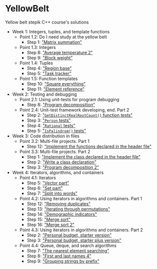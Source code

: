 # YellowBelt

Yellow belt stepik C++ course's solutions

- Week 1: Integers, tuples, and template functions
    - Point 1.2: Do I need study at the yellow belt
        - Step 1: ["Matrix summation"](MatrixSummation/main.cpp)
    - Point 1.3: Integers
        - Step 8: ["Average temperature 2"](AverageTemperature2/main.cpp)
        - Step 9: ["Block weight"](BlockWeight/main.cpp)
    - Point 1.4: Tuples
        - Step 4: ["Region base"](RegionBase/FindMaxRepetitionCount.h)
        - Step 5: ["Task tracker"](TaskTracker/main.cpp)
    - Point 1.5: Function templates
        - Step 10: ["Square everything"](SquareEverything/main.cpp)
        - Step 11: ["Element reference"](ElementReference/main.cpp)
- Week 2: Testing and debugging
    - Point 2.1: Using unit-tests for program debugging
        - Step 8: ["Program decomposition"](ProgramDecomposition/main.cpp)
    - Point 2.4: Unit-test framework developing, end. Part 2
        - Step 2: ["`GetDistinctRealRootCount()` function tests"](GetDistinctRealRootCountFunctionTests/main.cpp)
        - Step 3: ["`Person` tests"](PersonTests/main.cpp)
        - Step 4: ["`Rational` tests"](RationalTests/main.cpp)
        - Step 5: ["`IsPalindrom()` tests"](IsPalindromTests/main.cpp)
- Week 3: Code distribution in files
    - Point 3.2: Multi-file projects. Part 1
        - Step 12: ["Implement the functions declared in the header file"](SumReverseSort/sum_reverse_sort.cpp)
    - Point 3.3: Multi-file projects. Part 2
        - Step 1: ["Implement the class declared in the header file"](PhoneNumber/phone_number.cpp)
        - Step 2: ["Write a class declaration"](Rectangle/rectangle.h)
        - Step 3: ["Program decomposition 2"](BusManager)
- Week 4: Iterators, algorithms, and containers
    - Point 4.1: Iterators
        - Step 5: ["Vector part"](VectorPart/main.cpp)
        - Step 6: ["Set part"](SetPart/main.cpp)
        - Step 7: ["Split into words"](SplittingIntoWords/main.cpp)
    - Point 4.2: Using iterators in algorithms and containers. Part 1
        - Step 12: ["Removing duplicates"](RemovingDuplicates/main.cpp)
        - Step 13: ["Iterating through permutations"](IteratingThroughPermutations/main.cpp)
        - Step 14: ["Demographic indicators"](DemographicIndicators/main.cpp)
        - Step 15: ["Merge sort"](MergeSort/main.cpp)
        - Step 16: ["Merge sort 2"](MergeSort2/main.cpp)
    - Point 4.3: Using iterators in algorithms and containers. Part 2
        - Step 2: ["Personal budget, starter version"](PersonalBudgetStarterVersion/main.cpp)
        - Step 3: ["Personal budget, starter plus version"](PersonalBudgetStarterPlusVersion/main.cpp)
    - Point 4.4: Queue, deque, and search algorithms
        - Step 7: ["The nearest element searching"](TheNearestElementSearching/main.cpp)
        - Step 8: ["First and last names 4"](FirstAndLastNames4/main.cpp)
        - Step 9: ["Grouping strings by prefix"](GroupingStringsByPrefix/main.cpp)